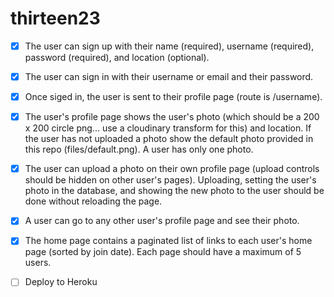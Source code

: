 # thirteen23

- [x] The user can sign up with their name (required), username (required), password (required), and location (optional).
- [x] The user can sign in with their username or email and their password.
- [x] Once siged in, the user is sent to their profile page (route is /username).
- [x] The user's profile page shows the user's photo (which should be a 200 x 200 circle png... use a cloudinary transform for this) and location. If the user has not uploaded a photo show the default photo provided in this repo (files/default.png). A user has only one photo.
- [x] The user can upload a photo on their own profile page (upload controls should be hidden on other user's pages). Uploading, setting the user's photo in the database, and showing the new photo to the user should be done without reloading the page.
- [x] A user can go to any other user's profile page and see their photo.
- [x] The home page contains a paginated list of links to each user's home page (sorted by join date). Each page should have a maximum of 5 users.

- [ ] Deploy to Heroku
